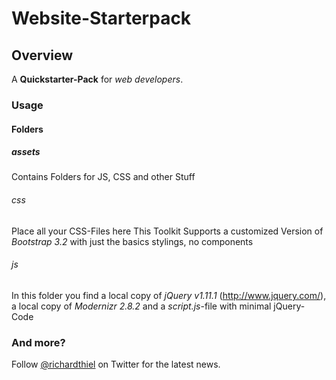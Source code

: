 # Website-Starterpack

## Overview

A **Quickstarter-Pack** for *web developers*.

### Usage

#### Folders

##### assets

Contains Folders for JS, CSS and other Stuff

###### css

Place all your CSS-Files here
This Toolkit Supports a customized Version of *Bootstrap 3.2* with just the basics stylings, no components

###### js

In this folder you find a local copy of *jQuery v1.11.1* (<http://www.jquery.com/>), a local copy of *Modernizr 2.8.2* and a *script.js*-file with minimal jQuery-Code

### And more?

Follow [@richardthiel](http://twitter.com/richardthiel) on Twitter for the latest news.
